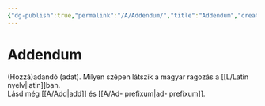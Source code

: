 ```yaml
---
{"dg-publish":true,"permalink":"/A/Addendum/","title":"Addendum","created":"2023-11-06T01:49","updated":"2024-10-22T21:35"}
---
```



# Addendum

(Hozzá)adandó (adat). Milyen szépen látszik a magyar ragozás a [[L/Latin nyelv\|latin]]ban.  
Lásd még [[A/Add\|add]] és [[A/Ad- prefixum\|ad- prefixum]].  